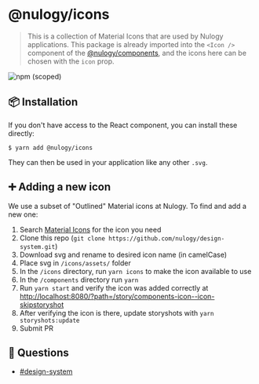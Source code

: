 # @nulogy/icons

> This is a collection of Material Icons that are used by Nulogy applications. This package is already imported into the `<Icon />` component of the [@nulogy/components](https://github.com/nulogy/design-system/tree/master/components), and the icons here can be chosen with the `icon` prop.

![npm (scoped)](https://img.shields.io/npm/v/@nulogy/css.svg)

## 📦 Installation

If you don't have access to the React component, you can install these directly:

`$ yarn add @nulogy/icons`

They can then be used in your application like any other `.svg`.

## ➕ Adding a new icon

We use a subset of "Outlined" Material icons at Nulogy. To find and add a new one:

1. Search [Material Icons](https://material.io/resources/icons/) for the icon you need
2. Clone this repo (`git clone https://github.com/nulogy/design-system.git`)
3. Download svg and rename to desired icon name (in camelCase)
4. Place svg in `/icons/assets/` folder
5. In the `/icons` directory, run `yarn icons` to make the icon available to use
6. In the `/components` directory run `yarn`
7. Run `yarn start` and verify the icon was added correctly at [http://localhost:8080/?path=/story/components-icon--icon-skipstoryshot](http://localhost:8080/?path=/story/components-icon--icon-skipstoryshot)
8. After verifying the icon is there, update storyshots with `yarn storyshots:update`
9. Submit PR

## 💬 Questions

- [#design-system](slack://channel?team=T024N2KKA&id=CBAFQ4X7X)
